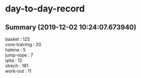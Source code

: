 # day-to-day-record  
## Summary  (2019-12-02 10:24:07.673940)  
basket : 125  
core-training : 20  
hatena : 5  
jump-rope : 7  
qiita : 12  
strech : 181  
work-out : 11  
